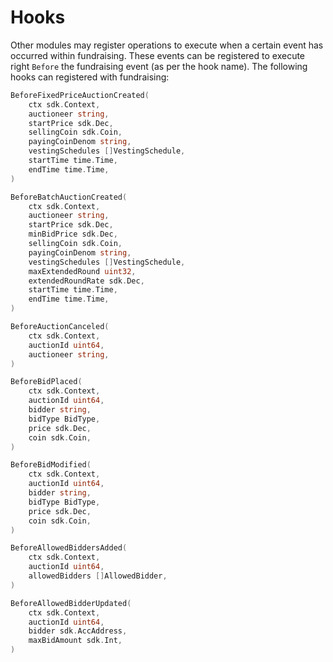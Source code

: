 <!-- order: 8 -->

# Hooks

Other modules may register operations to execute when a certain event has
occurred within fundraising. These events can be registered to execute right `Before` the fundraising event (as per the hook name). 
The following hooks can registered with fundraising:

```go
BeforeFixedPriceAuctionCreated(
    ctx sdk.Context,
    auctioneer string,
    startPrice sdk.Dec,
    sellingCoin sdk.Coin,
    payingCoinDenom string,
    vestingSchedules []VestingSchedule,
    startTime time.Time,
    endTime time.Time,
)

BeforeBatchAuctionCreated(
    ctx sdk.Context,
    auctioneer string,
    startPrice sdk.Dec,
    minBidPrice sdk.Dec,
    sellingCoin sdk.Coin,
    payingCoinDenom string,
    vestingSchedules []VestingSchedule,
    maxExtendedRound uint32,
    extendedRoundRate sdk.Dec,
    startTime time.Time,
    endTime time.Time,
)

BeforeAuctionCanceled(
    ctx sdk.Context,
    auctionId uint64,
    auctioneer string,
)

BeforeBidPlaced(
    ctx sdk.Context,
    auctionId uint64,
    bidder string,
    bidType BidType,
    price sdk.Dec,
    coin sdk.Coin,
)

BeforeBidModified(
    ctx sdk.Context,
    auctionId uint64,
    bidder string,
    bidType BidType,
    price sdk.Dec,
    coin sdk.Coin,
)

BeforeAllowedBiddersAdded(
    ctx sdk.Context,
    auctionId uint64,
    allowedBidders []AllowedBidder,
)

BeforeAllowedBidderUpdated(
    ctx sdk.Context,
    auctionId uint64,
    bidder sdk.AccAddress,
    maxBidAmount sdk.Int,
)
```
